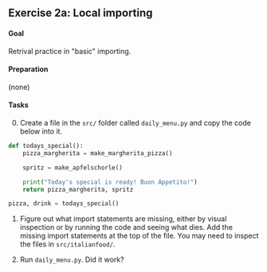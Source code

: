 ## Exercise 2a: Local importing

#### Goal

Retrival practice in "basic" importing.

#### Preparation

(none)

#### Tasks

0. Create a file in the `src/` folder called `daily_menu.py` and copy the code below
   into it.

```python
def todays_special():
    pizza_margherita = make_margherita_pizza()

    spritz = make_apfelschorle()

    print("Today's special is ready! Buon Appetito!")
    return pizza_margherita, spritz

pizza, drink = todays_special()
```

1. Figure out what import statements are missing, either by visual inspection or
   by running the code and seeing what dies. Add the missing import statements at
   the top of the file. You may need to inspect the files in `src/italianfood/`.

2. Run `daily_menu.py`. Did it work?
